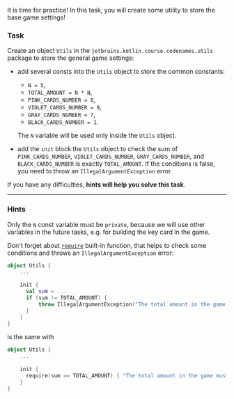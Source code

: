 It is time for practice!
In this task, you will create some utility to store the base game settings!

### Task

Create an object `Utils` in the `jetbrains.kotlin.course.codenames.utils` package to store the general game settings:

- add several consts into the `Utils` object to store the common constants: 
  - `N = 5`, 
  - `TOTAL_AMOUNT = N * N`, 
  - `PINK_CARDS_NUMBER = 8`, 
  - `VIOLET_CARDS_NUMBER = 9`, 
  - `GRAY_CARDS_NUMBER = 7`, 
  - `BLACK_CARDS_NUMBER = 1`.
  
  The `N` variable will be used only inside the `Utils` object.
- add the `init` block the `Utils` object to check the sum of `PINK_CARDS_NUMBER`, `VIOLET_CARDS_NUMBER`, `GRAY_CARDS_NUMBER`, and `BLACK_CARDS_NUMBER` is exactly `TOTAL_AMOUNT`.
  If the conditions is false, you need to throw an `IllegalArgumentException` error.

If you have any difficulties, **hints will help you solve this task**.

----

### Hints

<div class="hint" title="Access modifiers">
  
  Only the `N` const variable must be `private`, because we will use other variables in the future tasks, 
  e.g. for building the key card in the game.
</div>

<div class="hint" title="The require built-in function">
  
Don't forget about [`require`](https://kotlinlang.org/api/latest/jvm/stdlib/kotlin/require.html) built-in function, that helps to check some conditions and throws an `IllegalArgumentException` error:

```kotlin
object Utils {
    ...
  
    init {
      val sum = ...
      if (sum != TOTAL_AMOUNT) {
          throw IllegalArgumentException("The total amount in the game must be: $TOTAL_AMOUNT")
      }
    }
}
```

is the same with 

```kotlin
object Utils {
    ...
  
    init {
      require(sum == TOTAL_AMOUNT) { "The total amount in the game must be: $TOTAL_AMOUNT" }
    }
}
```

</div>

